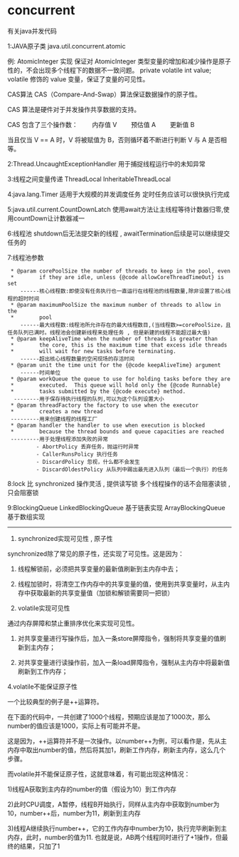 # concurrent
有关java并发代码

1:JAVA原子类
java.util.concurrent.atomic

例: AtomicInteger 实现
保证对 AtomicInteger 类型变量的增加和减少操作是原子性的，不会出现多个线程下的数据不一致问题。
private volatile int value;
volatile 修饰的 value 变量，保证了变量的可见性。

CAS算法
CAS（Compare-And-Swap）算法保证数据操作的原子性。

CAS 算法是硬件对于并发操作共享数据的支持。

CAS 包含了三个操作数：
　　内存值 V
　　预估值 A
　　更新值 B

当且仅当 V == A 时，V 将被赋值为 B，否则循环着不断进行判断 V 与 A 是否相等。


2:Thread.UncaughtExceptionHandler 用于捕捉线程运行中的未知异常

3:线程之间变量传递 ThreadLocal InheritableThreadLocal 

4:java.lang.Timer 适用于大规模的并发调度任务 定时任务应该可以很快执行完成

5:java.util.current.CountDownLatch  使用await方法让主线程等待计数器归零,使用countDown让计数器减一

6:线程池 shutdown后无法提交新的线程 , awaitTermination后续是可以继续提交任务的

7:线程池参数

     * @param corePoolSize the number of threads to keep in the pool, even
     *        if they are idle, unless {@code allowCoreThreadTimeOut} is set
        ------核心线程数:即使没有任务执行也一直运行在线程池的线程数量,除非设置了核心线程的超时时间
     * @param maximumPoolSize the maximum number of threads to allow in the
     *        pool
        ------最大线程数:线程池所允许存在的最大线程数目,(当线程数>=corePoolSize，且任务队列已满时。线程池会创建新线程来处理任务 , 但是新建的线程不能超过最大值)
     * @param keepAliveTime when the number of threads is greater than
     *        the core, this is the maximum time that excess idle threads
     *        will wait for new tasks before terminating.
        ------超出核心线程数量的空闲现场的存活时间
     * @param unit the time unit for the {@code keepAliveTime} argument
        ------时间单位
     * @param workQueue the queue to use for holding tasks before they are
     *        executed.  This queue will hold only the {@code Runnable}
     *        tasks submitted by the {@code execute} method.
      --------用于保存待执行线程的队列,可以为这个队列设置大小
     * @param threadFactory the factory to use when the executor
     *        creates a new thread
     ---------用来创建线程的线程工厂
     * @param handler the handler to use when execution is blocked
     *        because the thread bounds and queue capacities are reached
     ---------用于处理线程添加失败的异常
             - AbortPolicy 丢弃任务，抛运行时异常
             - CallerRunsPolicy 执行任务
             - DiscardPolicy 忽视，什么都不会发生
             - DiscardOldestPolicy 从队列中踢出最先进入队列（最后一个执行）的任务

8:lock 比   synchronized 操作灵活 , 提供读写锁  多个线程操作的话不会阻塞读锁 , 只会阻塞锁

9:BlockingQueue
  LinkedBlockingQueue  基于链表实现
  ArrayBlockingQueue   基于数组实现




----------------------------------------
1. synchronized实现可见性 , 原子性

synchronized除了常见的原子性，还实现了可见性。这是因为：

1) 线程解锁前，必须把共享变量的最新值刷新到主内存中去；

2) 线程加锁时，将清空工作内存中的共享变量的值，使用到共享变量时，从主内存中获取最新的共享变量值（加锁和解锁需要同一把锁）

 

2. volatile实现可见性

通过内存屏障和禁止重排序优化来实现可见性。

1) 对共享变量进行写操作后，加入一条store屏障指令，强制将共享变量的值刷新到主内存；

2) 对共享变量进行读操作前，加入一条load屏障指令，强制从主内存中将最新值刷新到工作内存；

 

4.volatile不能保证原子性

一个比较典型的例子是++运算符。

在下面的代码中，一共创建了1000个线程，预期应该是加了1000次，那么number的值应该是1000，实际上有可能并不是。

这是因为，++运算符并不是一次操作。以number++为例，可以看作是，先从主内存中取出number的值，然后将其加1，刷新工作内存，刷新主内存，这么几个步骤。

而volatile并不能保证原子性，这就意味着，有可能出现这种情况：

1)线程A获取到主内存的number的值（假设为10）到工作内存

2)此时CPU调度，A暂停，线程B开始执行，同样从主内存中获取到number为10，number++后，number为11，刷新到主内存

3)线程A继续执行number++，它的工作内存中number为10，执行完毕刷新到主内存，此时，number的值为11. 也就是说，AB两个线程同时进行了+1操作，但最终的结果，只加了1
